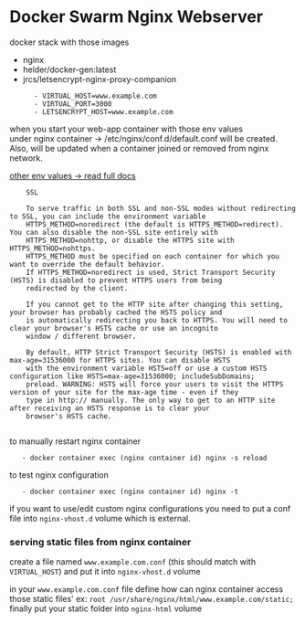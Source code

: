 # Docker Swarm Nginx Webserver
docker stack with those images
-   nginx
-   helder/docker-gen:latest
-   jrcs/letsencrypt-nginx-proxy-companion

```text
      - VIRTUAL_HOST=www.example.com
      - VIRTUAL_PORT=3000
      - LETSENCRYPT_HOST=www.example.com
```

when you start your web-app container with those env values       
under nginx container -> /etc/nginx/conf.d/default.conf will be created. Also, will be updated when a container joined or removed from nginx network.

[other env values -> read full docs](https://github.com/jwilder/nginx-proxy) 
```text
    SSL

    To serve traffic in both SSL and non-SSL modes without redirecting to SSL, you can include the environment variable
    HTTPS_METHOD=noredirect (the default is HTTPS_METHOD=redirect). You can also disable the non-SSL site entirely with
    HTTPS_METHOD=nohttp, or disable the HTTPS site with HTTPS_METHOD=nohttps. 
    HTTPS_METHOD must be specified on each container for which you want to override the default behavior. 
    If HTTPS_METHOD=noredirect is used, Strict Transport Security (HSTS) is disabled to prevent HTTPS users from being
    redirected by the client.

    If you cannot get to the HTTP site after changing this setting, your browser has probably cached the HSTS policy and
    is automatically redirecting you back to HTTPS. You will need to clear your browser's HSTS cache or use an incognito
    window / different browser.
    
    By default, HTTP Strict Transport Security (HSTS) is enabled with max-age=31536000 for HTTPS sites. You can disable HSTS
    with the environment variable HSTS=off or use a custom HSTS configuration like HSTS=max-age=31536000; includeSubDomains;
    preload. WARNING: HSTS will force your users to visit the HTTPS version of your site for the max-age time - even if they
    type in http:// manually. The only way to get to an HTTP site after receiving an HSTS response is to clear your
    browser's HSTS cache.
    
```

to manually restart nginx container

       - docker container exec (nginx container id) nginx -s reload  
       
to test nginx configuration 
       
       - docker container exec (nginx container id) nginx -t  

if you want to use/edit custom nginx configurations you need to put a conf file into `nginx-vhost.d` volume which is external. 


### serving static files from nginx container
 
create a file named `www.example.com.conf` (this should match with `VIRTUAL_HOST`) and put it into `nginx-vhost.d` volume

in your `www.example.com.conf` file define how can nginx container access those static files' ex: `root /usr/share/nginx/html/www.example.com/static;`
finally put your static folder into `nginx-html` volume

